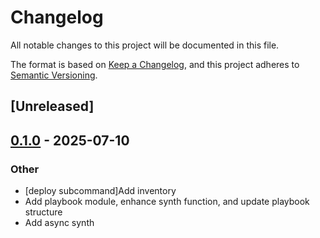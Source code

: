 # Changelog

All notable changes to this project will be documented in this file.

The format is based on [Keep a Changelog](https://keepachangelog.com/en/1.0.0/),
and this project adheres to [Semantic Versioning](https://semver.org/spec/v2.0.0.html).

## [Unreleased]

## [0.1.0](https://github.com/pollenjp/cdk-ansible/compare/cdk-ansible-core-v0.0.13...cdk-ansible-core-v0.1.0) - 2025-07-10

### Other

- [deploy subcommand]Add inventory
- Add playbook module, enhance synth function, and update playbook structure
- Add async synth
